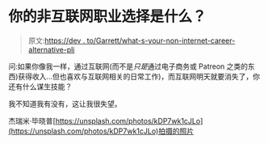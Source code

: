 # 你的非互联网职业选择是什么？

> 原文:[https://dev . to/Garrett/what-s-your-non-internet-career-alternative-pli](https://dev.to/garrett/what-s-your-non-internet-career-alternative-pli)

问:如果你像我一样，通过互联网(而不是*只是*通过电子商务或 Patreon 之类的东西)获得收入...但也喜欢与互联网相关的日常工作)，而互联网明天就要消失了，你还有什么谋生技能？

我不知道我有没有，这让我很失望。

杰瑞米·毕晓普[https://unsplash.com/photos/kDP7wk1cJLo](https://unsplash.com/photos/kDP7wk1cJLo)拍摄的照片